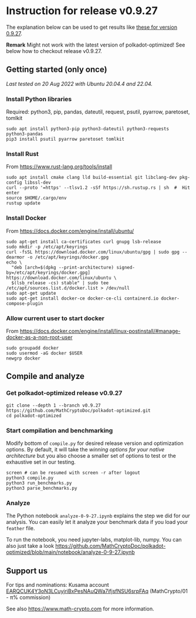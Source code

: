 # Instruction for release v0.9.27

The explanation below can be used to get results like [these for version 0.9.27](https://www.math-crypto.com/optimized/analysis-0-9-27/).

**Remark** Might not work with the latest version of polkadot-optimized! See below how to checkout release v0.9.27.

## Getting started (only once)

*Last tested on 20 Aug 2022 with Ubuntu 20.04.4 and 22.04.*

### Install Python libraries
Required: python3, pip, pandas, dateutil, request, psutil, pyarrow, paretoset, tomlkit
```
sudo apt install python3-pip python3-dateutil python3-requests python3-pandas
pip3 install psutil pyarrow paretoset tomlkit
```

### Install Rust
From https://www.rust-lang.org/tools/install
```
sudo apt install cmake clang lld build-essential git libclang-dev pkg-config libssl-dev 
curl --proto '=https' --tlsv1.2 -sSf https://sh.rustup.rs | sh  #  Hit enter
source $HOME/.cargo/env
rustup update
```

### Install Docker 
From https://docs.docker.com/engine/install/ubuntu/
```
sudo apt-get install ca-certificates curl gnupg lsb-release
sudo mkdir -p /etc/apt/keyrings
curl -fsSL https://download.docker.com/linux/ubuntu/gpg | sudo gpg --dearmor -o /etc/apt/keyrings/docker.gpg
echo \
  "deb [arch=$(dpkg --print-architecture) signed-by=/etc/apt/keyrings/docker.gpg] https://download.docker.com/linux/ubuntu \
  $(lsb_release -cs) stable" | sudo tee /etc/apt/sources.list.d/docker.list > /dev/null
sudo apt-get update
sudo apt-get install docker-ce docker-ce-cli containerd.io docker-compose-plugin
```

### Allow current user to start docker 
From https://docs.docker.com/engine/install/linux-postinstall/#manage-docker-as-a-non-root-user
```
sudo groupadd docker
sudo usermod -aG docker $USER
newgrp docker 
```

## Compile and analyze

### Get polkadot-optimized release v0.9.27
```
git clone --depth 1 --branch v0.9.27 https://github.com/MathCryptoDoc/polkadot-optimized.git
cd polkadot-optimized
```

### Start compilation and benchmarking
Modify bottom of ``compile.py`` for desired release version and optimization options. By default, it will take the *winning options for your native architecture* but you also choose a smaller set of options to test or the exhaustive set in our testing.
```
screen # can be resumed with screen -r after logout
python3 compile.py
python3 run_benchmarks.py
python3 parse_benchmarks.py
```

### Analyze
The Python notebook ``analyze-0-9-27.ipynb`` explains the step we did for our analysis. You can easily let it analyze your benchmark data if you load your ``feather`` file.

To run the notebook, you need jupyter-labs, matplot-lib, numpy. You can also just take a look https://github.com/MathCryptoDoc/polkadot-optimized/blob/main/notebook/analyze-0-9-27.ipynb





## Support us

For tips and nominations: Kusama account [EARQCUK4Y3oN3LCuyjriBxPesNAuQWa7ifjsfNSU6srpFAq](https://polkachu.com/kusama/validators/EARQCUK4Y3oN3LCuyjriBxPesNAuQWa7ifjsfNSU6srpFAq) (MathCrypto/01 - π% commission)

See also https://www.math-crypto.com for more information.






